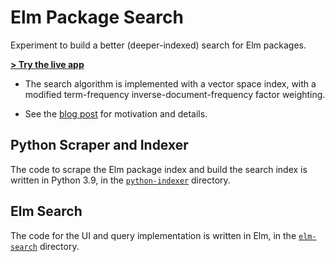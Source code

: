 # Elm Package Search

Experiment to build a better (deeper-indexed) search for Elm packages.

**[> Try the live app](https://tarokuriyama.com/elmsearch/)**

* The search algorithm is implemented with a vector space index, with a modified term-frequency inverse-document-frequency factor weighting.

* See the [blog post](LINK) for motivation and details.



## Python Scraper and Indexer

The code to scrape the Elm package index and build the search index is written in Python 3.9, in the [`python-indexer`](https://github.com/tkuriyama/elm-package-search/tree/master/python-indexer) directory.

## Elm Search

The code for the UI and query implementation is written in Elm, in the [`elm-search`](https://github.com/tkuriyama/elm-package-search/tree/master/elm-search) directory.

